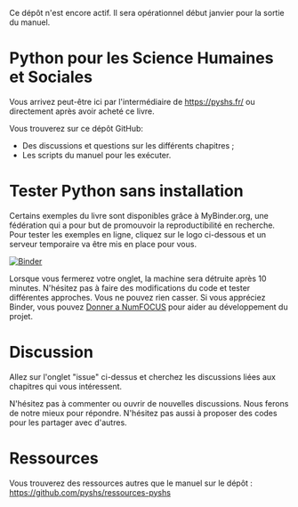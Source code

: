Ce dépôt n'est encore actif. Il sera opérationnel début janvier pour la sortie du manuel.

# Python pour les Science Humaines et Sociales

Vous arrivez peut-être ici par l'intermédiaire de https://pyshs.fr/ ou directement après avoir acheté ce livre. 

Vous trouverez sur ce dépôt GitHub: 

  - Des discussions et questions sur les différents chapitres ;
  - Les scripts du manuel pour les exécuter.

# Tester Python sans installation

Certains exemples du livre sont disponibles grâce à MyBinder.org, une fédération qui a pour but de promouvoir la reproductibilité en recherche. Pour tester les exemples en ligne, cliquez sur le logo ci-dessous et un serveur temporaire va être mis en place pour vous. 

[![Binder](https://mybinder.org/badge_logo.svg)](https://mybinder.org/v2/gh/pyshs/exemples-manuel/master)

Lorsque vous fermerez votre onglet, la machine sera détruite après 10 minutes. N'hésitez pas à faire des modifications du code et tester différentes approches. Vous ne pouvez rien casser. Si vous appréciez Binder, vous pouvez [Donner a NumFOCUS](https://numfocus.org/donate) pour aider au développement du projet. 

# Discussion

Allez sur l'onglet "issue" ci-dessus et cherchez les discussions liées aux chapitres qui vous intéressent. 

N'hésitez pas à commenter ou ouvrir de nouvelles discussions. Nous ferons de notre mieux pour répondre. N'hésitez pas aussi à proposer des codes pour les partager avec d'autres.

# Ressources 

Vous trouverez des ressources autres que le manuel sur le dépôt : https://github.com/pyshs/ressources-pyshs
